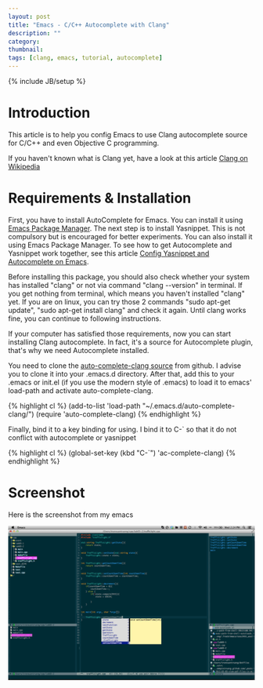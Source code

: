 ```yaml
---
layout: post
title: "Emacs - C/C++ Autocomplete with Clang"
description: ""
category: 
thumbnail: 
tags: [clang, emacs, tutorial, autocomplete]
---
```

{% include JB/setup %}

# Introduction

This article is to help you config Emacs to use Clang autocomplete source for
C/C++ and even Objective C programming.

If you haven't known what is Clang yet, have a look at this article
[Clang on Wikipedia](http://en.wikipedia.org/wiki/Clang)

# Requirements & Installation

First, you have to install AutoComplete for Emacs. You can install it using
[Emacs Package Manager](/2013/01/07/emacs-package-manager/). The next step is to
install Yasnippet. This is not compulsory but is encouraged for better
experiments. You can also install it using Emacs Package Manager. To see how to
get Autocomplete and Yasnippet work together, see this article
[Config Yasnippet and Autocomplete on Emacs](/2013/01/06/config-yasnippet-and-autocomplete-on-emacs/).

Before installing this package, you should also check whether your system has
installed "clang" or not via command "clang --version" in terminal. If you get
nothing from terminal, which means you haven't installed "clang" yet. If you are
on linux, you can try those 2 commands "sudo apt-get update", "sudo apt-get
install clang" and check it again. Until clang works fine, you can continue to
following instructions.

If your computer has satisfied those requirements, now you can start installing
Clang autocomplete. In fact, it's a source for Autocomplete plugin, that's why
we need Autocomplete installed.

You need to clone the
[auto-complete-clang source](https://github.com/brianjcj/auto-complete-clang)
from github. I advise you to clone it into your .emacs.d directory. After that,
add this to your .emacs or init.el (if you use the modern style of .emacs) to
load it to emacs' load-path and activate auto-complete-clang.

{% highlight cl %}
(add-to-list 'load-path "~/.emacs.d/auto-complete-clang/")
(require 'auto-complete-clang)
{% endhighlight %}

Finally, bind it to a key binding for using. I bind it to <span>C-`</span> so that it do
not conflict with autocomplete or yasnippet

{% highlight cl %}
(global-set-key (kbd "C-`") 'ac-complete-clang)
{% endhighlight %}

# Screenshot

Here is the screenshot from my emacs

![auto-complete-clang](/files/2013-03-06-emacs-ccpp-autocomplete-with-clang/clang.png)
